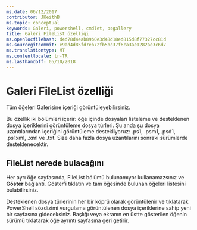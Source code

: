 ```yaml
---
ms.date: 06/12/2017
contributor: JKeithB
ms.topic: conceptual
keywords: Galeri, powershell, cmdlet, psgallery
title: Galeri FileList özelliği
ms.openlocfilehash: d4d78d4eab89b0e3d48d18ed815d8f77327cc81d
ms.sourcegitcommit: e9ad4d85fd7eb72fb5bc37f6ca3ae1282ae3c6d7
ms.translationtype: MT
ms.contentlocale: tr-TR
ms.lasthandoff: 05/10/2018
---
```

# <a name="filelist-feature-in-the-gallery"></a>Galeri FileList özelliği

Tüm öğeleri Galerisine içeriği görüntüleyebilirsiniz.

Bu özellik iki bölümleri içerir: öğe içinde dosyaları listeleme ve desteklenen dosya içeriklerini görüntüleme dosya türleri. Şu anda şu dosya uzantılarından içeriğini görüntüleme destekliyoruz: .ps1, .psm1, .psd1, .ps1xml, .xml ve .txt. Size daha fazla dosya uzantılarını sonraki sürümlerde desteklenecektir.

## <a name="where-to-find-filelist"></a>FileList nerede bulacağını

Her ayrı öğe sayfasında, FileList bölümü bulunamıyor kullanamazsınız ve **Göster** bağlantı. Göster'i tıklatın ve tam öğesinde bulunan öğeleri listesini bulabilirsiniz.

Desteklenen dosya türlerinin her bir köprü olarak görüntülenir ve tıklatarak PowerShell sözdizimi vurgulama görüntülenen dosya içeriklerine sahip yeni bir sayfasına gideceksiniz. Başlığı veya ekranın en üstte gösterilen öğenin sürümü tıklatarak öğe ayrıntı sayfasına geri getirir.